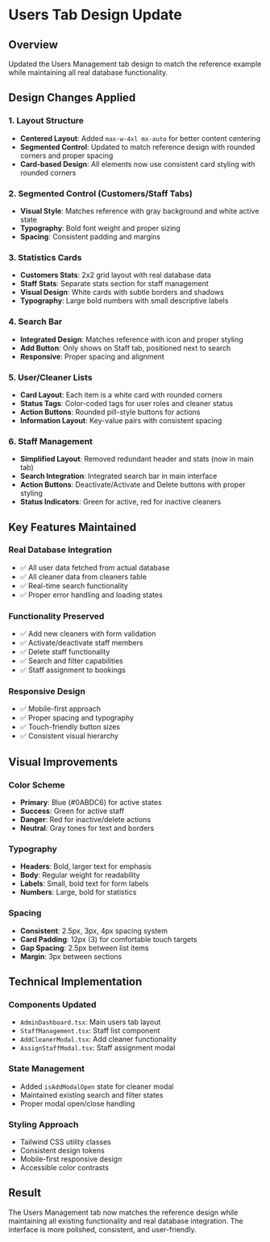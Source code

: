 # Users Tab Design Update

## Overview
Updated the Users Management tab design to match the reference example while maintaining all real database functionality.

## Design Changes Applied

### 1. Layout Structure
- **Centered Layout**: Added `max-w-4xl mx-auto` for better content centering
- **Segmented Control**: Updated to match reference design with rounded corners and proper spacing
- **Card-based Design**: All elements now use consistent card styling with rounded corners

### 2. Segmented Control (Customers/Staff Tabs)
- **Visual Style**: Matches reference with gray background and white active state
- **Typography**: Bold font weight and proper sizing
- **Spacing**: Consistent padding and margins

### 3. Statistics Cards
- **Customers Stats**: 2x2 grid layout with real database data
- **Staff Stats**: Separate stats section for staff management
- **Visual Design**: White cards with subtle borders and shadows
- **Typography**: Large bold numbers with small descriptive labels

### 4. Search Bar
- **Integrated Design**: Matches reference with icon and proper styling
- **Add Button**: Only shows on Staff tab, positioned next to search
- **Responsive**: Proper spacing and alignment

### 5. User/Cleaner Lists
- **Card Layout**: Each item is a white card with rounded corners
- **Status Tags**: Color-coded tags for user roles and cleaner status
- **Action Buttons**: Rounded pill-style buttons for actions
- **Information Layout**: Key-value pairs with consistent spacing

### 6. Staff Management
- **Simplified Layout**: Removed redundant header and stats (now in main tab)
- **Search Integration**: Integrated search bar in main interface
- **Action Buttons**: Deactivate/Activate and Delete buttons with proper styling
- **Status Indicators**: Green for active, red for inactive cleaners

## Key Features Maintained

### Real Database Integration
- ✅ All user data fetched from actual database
- ✅ All cleaner data from cleaners table
- ✅ Real-time search functionality
- ✅ Proper error handling and loading states

### Functionality Preserved
- ✅ Add new cleaners with form validation
- ✅ Activate/deactivate staff members
- ✅ Delete staff functionality
- ✅ Search and filter capabilities
- ✅ Staff assignment to bookings

### Responsive Design
- ✅ Mobile-first approach
- ✅ Proper spacing and typography
- ✅ Touch-friendly button sizes
- ✅ Consistent visual hierarchy

## Visual Improvements

### Color Scheme
- **Primary**: Blue (#0ABDC6) for active states
- **Success**: Green for active staff
- **Danger**: Red for inactive/delete actions
- **Neutral**: Gray tones for text and borders

### Typography
- **Headers**: Bold, larger text for emphasis
- **Body**: Regular weight for readability
- **Labels**: Small, bold text for form labels
- **Numbers**: Large, bold for statistics

### Spacing
- **Consistent**: 2.5px, 3px, 4px spacing system
- **Card Padding**: 12px (3) for comfortable touch targets
- **Gap Spacing**: 2.5px between list items
- **Margin**: 3px between sections

## Technical Implementation

### Components Updated
- `AdminDashboard.tsx`: Main users tab layout
- `StaffManagement.tsx`: Staff list component
- `AddCleanerModal.tsx`: Add cleaner functionality
- `AssignStaffModal.tsx`: Staff assignment modal

### State Management
- Added `isAddModalOpen` state for cleaner modal
- Maintained existing search and filter states
- Proper modal open/close handling

### Styling Approach
- Tailwind CSS utility classes
- Consistent design tokens
- Mobile-first responsive design
- Accessible color contrasts

## Result
The Users Management tab now matches the reference design while maintaining all existing functionality and real database integration. The interface is more polished, consistent, and user-friendly.
